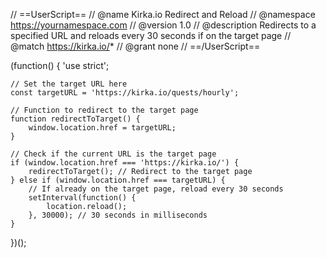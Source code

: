 // ==UserScript==
// @name         Kirka.io Redirect and Reload
// @namespace    https://yournamespace.com
// @version      1.0
// @description  Redirects to a specified URL and reloads every 30 seconds if on the target page
// @match        https://kirka.io/*
// @grant        none
// ==/UserScript==

(function() {
    'use strict';

    // Set the target URL here
    const targetURL = 'https://kirka.io/quests/hourly';

    // Function to redirect to the target page
    function redirectToTarget() {
        window.location.href = targetURL;
    }

    // Check if the current URL is the target page
    if (window.location.href === 'https://kirka.io/') {
        redirectToTarget(); // Redirect to the target page
    } else if (window.location.href === targetURL) {
        // If already on the target page, reload every 30 seconds
        setInterval(function() {
            location.reload();
        }, 30000); // 30 seconds in milliseconds
    }
})();
